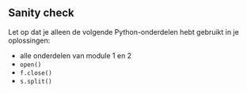 ## Sanity check

Let op dat je alleen de volgende Python-onderdelen hebt gebruikt in je oplossingen:

- alle onderdelen van module 1 en 2
- `open()`
- `f.close()`
- `s.split()`
